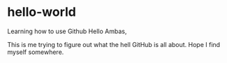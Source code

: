 # hello-world
Learning how to use Github
Hello Ambas,

This is me trying to figure out what the hell GitHub is all about.
Hope I find myself somewhere.
